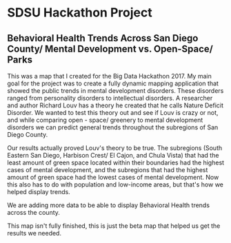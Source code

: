 # SDSU Hackathon Project
## Behavioral Health Trends Across San Diego County/ Mental Development vs. Open-Space/ Parks
This was a map that I created for the Big Data Hackathon 2017. My main goal for the project was to create a fully dynamic mapping application that showed the public trends in mental development disorders. These disorders ranged from personality disorders to intellectual disorders. A researcher and author Richard Louv has a theory he created that he calls Nature Deficit Disorder. We wanted to test this theory out and see if Louv is crazy or not, and while comparing open - space/ greenery to mental development disorders we can predict general trends throughout the subregions of San Diego County. 

Our results actually proved Louv's theory to be true. The subregions (South Eastern San Diego, Harbison Crest/ El Cajon, and Chula Vista)  that had the least amount of green space located within their boundaries had the highest cases of mental development, and the subregions that had the highest amount of green space had the lowest cases of mental development. Now this also has to do with population and low-income areas, but that's how we helped display trends.

We are adding more data to be able to display Behavioral Health trends across the county.

This map isn't fully finished, this is just the beta map that helped us get the results we needed.
